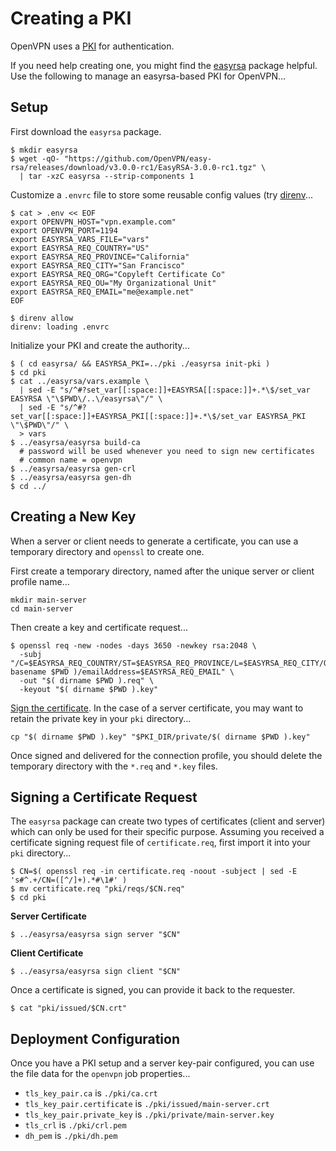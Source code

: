 # Creating a PKI

OpenVPN uses a [PKI](http://en.wikipedia.org/wiki/Public_key_infrastructure) for authentication.

If you need help creating one, you might find the [easyrsa](https://github.com/OpenVPN/easy-rsa/) package helpful. Use the following to manage an easyrsa-based PKI for OpenVPN...


## Setup

First download the `easyrsa` package.

    $ mkdir easyrsa
    $ wget -qO- "https://github.com/OpenVPN/easy-rsa/releases/download/v3.0.0-rc1/EasyRSA-3.0.0-rc1.tgz" \
      | tar -xzC easyrsa --strip-components 1

Customize a `.envrc` file to store some reusable config values (try [direnv](http://direnv.net/)...

    $ cat > .env << EOF
    export OPENVPN_HOST="vpn.example.com"
    export OPENVPN_PORT=1194
    export EASYRSA_VARS_FILE="vars"
    export EASYRSA_REQ_COUNTRY="US"
    export EASYRSA_REQ_PROVINCE="California"
    export EASYRSA_REQ_CITY="San Francisco"
    export EASYRSA_REQ_ORG="Copyleft Certificate Co"
    export EASYRSA_REQ_OU="My Organizational Unit"
    export EASYRSA_REQ_EMAIL="me@example.net"
    EOF

    $ direnv allow
    direnv: loading .envrc

Initialize your PKI and create the authority...

    $ ( cd easyrsa/ && EASYRSA_PKI=../pki ./easyrsa init-pki )
    $ cd pki
    $ cat ../easyrsa/vars.example \
      | sed -E "s/^#?set_var[[:space:]]+EASYRSA[[:space:]]+.*\$/set_var EASYRSA \"\$PWD\/..\/easyrsa\"/" \
      | sed -E "s/^#?set_var[[:space:]]+EASYRSA_PKI[[:space:]]+.*\$/set_var EASYRSA_PKI \"\$PWD\"/" \
      > vars
    $ ../easyrsa/easyrsa build-ca
      # password will be used whenever you need to sign new certificates
      # common name = openvpn
    $ ../easyrsa/easyrsa gen-crl
    $ ../easyrsa/easyrsa gen-dh
    $ cd ../


## Creating a New Key

When a server or client needs to generate a certificate, you can use a temporary directory and `openssl` to create one.

First create a temporary directory, named after the unique server or client profile name...

    mkdir main-server
    cd main-server

Then create a key and certificate request...

    $ openssl req -new -nodes -days 3650 -newkey rsa:2048 \
      -subj "/C=$EASYRSA_REQ_COUNTRY/ST=$EASYRSA_REQ_PROVINCE/L=$EASYRSA_REQ_CITY/O=$EASYRSA_REQ_ORG/OU=$EASYRSA_REQ_OU/CN=$( basename $PWD )/emailAddress=$EASYRSA_REQ_EMAIL" \
      -out "$( dirname $PWD ).req" \
      -keyout "$( dirname $PWD ).key"

[Sign the certificate](#signing-a-certificate-request). In the case of a server certificate, you may want to retain the private key in your `pki` directory...

    cp "$( dirname $PWD ).key" "$PKI_DIR/private/$( dirname $PWD ).key"

Once signed and delivered for the connection profile, you should delete the temporary directory with the `*.req` and `*.key` files.


## Signing a Certificate Request

The `easyrsa` package can create two types of certificates (client and server) which can only be used for their specific purpose. Assuming you received a certificate signing request file of `certificate.req`, first import it into your `pki` directory...

    $ CN=$( openssl req -in certificate.req -noout -subject | sed -E 's#^.+/CN=([^/]+).*#\1#' )
    $ mv certificate.req "pki/reqs/$CN.req"
    $ cd pki

**Server Certificate**

    $ ../easyrsa/easyrsa sign server "$CN"

**Client Certificate**

    $ ../easyrsa/easyrsa sign client "$CN"

Once a certificate is signed, you can provide it back to the requester.

    $ cat "pki/issued/$CN.crt"


## Deployment Configuration

Once you have a PKI setup and a server key-pair configured, you can use the file data for the ``openvpn`` job properties...

 * `tls_key_pair.ca` is `./pki/ca.crt`
 * `tls_key_pair.certificate` is `./pki/issued/main-server.crt`
 * `tls_key_pair.private_key` is `./pki/private/main-server.key`
 * `tls_crl` is `./pki/crl.pem`
 * `dh_pem` is `./pki/dh.pem`

